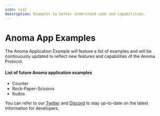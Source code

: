 ```yaml
---
icon: vial
description: Examples to better understand code and capabilities.
---
```


# Anoma App Examples

The Anoma Application Example will feature a list of examples and will be continuously updated to reflect new features and capabilities of the Anoma Protocol.

#### List of future Anoma application examples

* Counter
* Rock-Paper-Scissors
* Kudos

You can refer to our [Twitter](https://twitter.com/anoma) and [Discord](https://discord.gg/anoma) to stay up-to-date on the latest information for developers.
